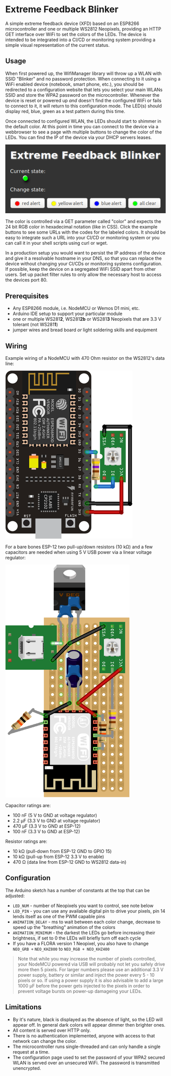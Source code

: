 # Extreme Feedback Blinker

A simple extreme feedback device (XFD) based on an ESP8266 microcontroller and
one or multiple WS2812 Neopixels, providing an HTTP GET interface over WiFi to
set the colors of the LEDs. The device is intended to be integrated into a CI/CD
or monitoring system providing a simple visual representation of the current
status.

## Usage

When first powered up, the WifiManager library will throw up a WLAN with SSID
"Blinker" and no password protection. When connecting to it using a WiFi enabled
device (notebook, smart phone, etc.), you should be redirected to a
configuration website that lets you select your main WLANs SSID and store the
WPA2 password on the microcontroller. Whenever the device is reset or powered up
*and* doesn't find the configured WiFi or fails to connect to it, it will return
to this configuration mode. The LED(s) should display red, blue, green as a test
pattern during this time.

Once connected to configured WLAN, the LEDs should start to shimmer in the
default color. At this point in time you can connect to the device via a
webbrowser to see a page with multiple buttons to change the color of the LEDs.
You can find the IP of the device via your DHCP servers leases.

![web interface, state set to "all clear"](https://raw.githubusercontent.com/simonrupf/extreme-feedback-blinker/master/webinterface.png)

The color is controlled via a GET parameter called "color" and expects the 24
bit RGB color in hexadecimal notation (like in CSS). Click the example buttons
to see some URLs with the codes for the labeled colors. It should be easy to
integrate such a URL into your CI/CD or monitoring system or you can call it in
your shell scripts using curl or wget.

In a production setup you would want to persist the IP address of the device and
give it a resolvable hostname in your DNS, so that you can replace the device
without changing your CI/CDs or monitoring systems configuration. If possible,
keep the device on a segregated WiFi SSID apart from other users. Set up packet
filter rules to only allow the necessary host to access the devices port 80.

## Prerequisites

- Any ESP8266 module, i.e. NodeMCU or Wemos D1 mini, etc.
- Arduino IDE setup to support your particular module
- one or multiple WS281**2**, WS281**2b** or WS281**3** Neopixels that are 3.3 V
  tolerant (not WS281**1**)
- jumper wires and bread board *or* light soldering skills and equipment

## Wiring

Example wiring of a NodeMCU with 470 Ohm resistor on the WS2812's data line:

![NodeMCU with WS2812 Neopixel](https://raw.githubusercontent.com/simonrupf/extreme-feedback-blinker/master/NodeMCU%20WS2812.png)

For a bare bones ESP-12 two pull-up/down resistors (10 kΩ) and a few capacitors
are needed when using 5 V USB power via a linear voltage regulator:

![ESP-12 with WS2812 Neopixel](https://raw.githubusercontent.com/simonrupf/extreme-feedback-blinker/master/ESP8266%20WS2812.png)

Capacitor ratings are:
- 100 nF (5 V to GND at voltage regulator)
- 2.2 µF (3.3 V to GND at voltage regulator)
- 470 µF (3.3 V to GND at ESP-12)
- 100 nF (3.3 V to GND at ESP-12)

Resistor ratings are:
- 10 kΩ (pull-down from ESP-12 GND to GPIO 15)
- 10 kΩ (pull-up from ESP-12 3.3 V to enable)
- 470 Ω (data line from ESP-12 GND to WS2812 data-in)

## Configuration

The Arduino sketch has a number of constants at the top that can be adjusted:
- `LED_NUM` - number of Neopixels you want to control, see note below
- `LED_PIN` - you can use any available digital pin to drive your pixels, pin
  14 lends itself as one of the PWM capable pins
- `ANIMATION_DELAY` - ms to wait between each color change, decrease to speed up
  the "breathing" animation of the colors
- `ANIMATION_MINIMUM` - the darkest the LEDs go before increasing their
  brightness, if set to 0 the LEDs will briefly turn off each cycle
- If you have a FLORA version 1 Neopixel, you also have to change `NEO_GRB +`
  `NEO_KHZ800` to `NEO_RGB + NEO_KHZ400`

> Note that while you may increase the number of pixels controlled, your NodeMCU
> powered via USB will probably not let you safely drive more then 5 pixels. For
> larger numbers please use an additional 3.3 V power supply, battery or similar
> and inject the power every 5 - 10 pixels or so. If using a power supply it is
> also advisable to add a large 1000 µF before the power gets injected to the
> pixels in order to prevent voltage bursts on power-up damageing your LEDs.

## Limitations

- By it's nature, black is displayed as the absence of light, so the LED will
  appear off. In general dark colors will appear dimmer then brighter ones.
- All content is served over HTTP only.
- There is no authentication implemented, anyone with access to that network
  can change the color.
- The microcontroller runs single-threaded and can only handle a single request
  at a time.
- The configuration page used to set the password of your WPA2 secured WLAN is
  served over an unsecured WiFi. The password is transmitted unencrypted.
